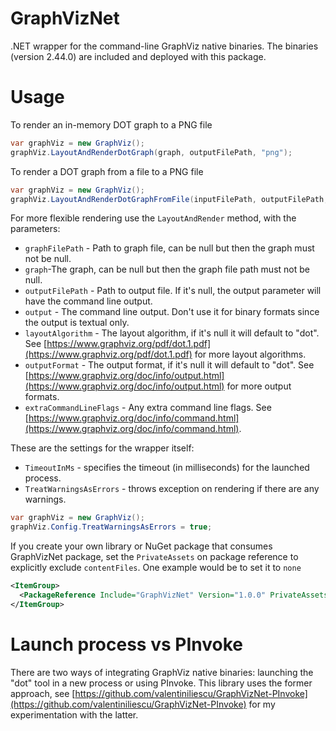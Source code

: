 # GraphVizNet

.NET wrapper for the command-line GraphViz native binaries. The binaries (version 2.44.0) are included and deployed with this package.

# Usage

To render an in-memory DOT graph to a PNG file
```csharp
var graphViz = new GraphViz();
graphViz.LayoutAndRenderDotGraph(graph, outputFilePath, "png");
```

To render a DOT graph from a file to a PNG file
```csharp
var graphViz = new GraphViz();
graphViz.LayoutAndRenderDotGraphFromFile(inputFilePath, outputFilePath, "png");
```


For more flexible rendering use the `LayoutAndRender` method, with the parameters:
* `graphFilePath` - Path to graph file, can be null but then the graph must not be null.
* `graph`-The graph, can be null but then the graph file path must not be null.
* `outputFilePath` - Path to output file. If it's null, the output parameter will have the command line output.
* `output` - The command line output. Don't use it for binary formats since the output is textual only.
* `layoutAlgorithm` - The layout algorithm, if it's null it will default to "dot". See [https://www.graphviz.org/pdf/dot.1.pdf](https://www.graphviz.org/pdf/dot.1.pdf) for more layout algorithms.
* `outputFormat` - The output format, if it's null it will default to "dot". See [https://www.graphviz.org/doc/info/output.html](https://www.graphviz.org/doc/info/output.html) for more output formats.
* `extraCommandLineFlags` - Any extra command line flags. See [https://www.graphviz.org/doc/info/command.html](https://www.graphviz.org/doc/info/command.html).


These are the settings for the wrapper itself:
* `TimeoutInMs` - specifies the timeout (in milliseconds) for the launched process.
* `TreatWarningsAsErrors` - throws exception on rendering if there are any warnings.
```csharp
var graphViz = new GraphViz();
graphViz.Config.TreatWarningsAsErrors = true;
```


If you create your own library or NuGet package that consumes GraphVizNet package, set the `PrivateAssets` on package reference to explicitly exclude `contentFiles`. One example would be to set it to `none`
```xml
<ItemGroup>
  <PackageReference Include="GraphVizNet" Version="1.0.0" PrivateAssets="none" />
</ItemGroup>
```


# Launch process vs PInvoke

There are two ways of integrating GraphViz native binaries: launching the "dot" tool in a new process or using PInvoke. This library uses the former approach, see [https://github.com/valentiniliescu/GraphVizNet-PInvoke](https://github.com/valentiniliescu/GraphVizNet-PInvoke) for my experimentation with the latter.

